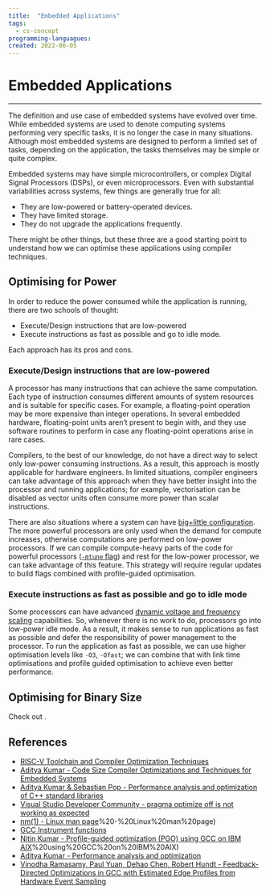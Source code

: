 ```yaml
---
title:  "Embedded Applications"
tags:
  - cs-concept
programming-languagues:
created: 2022-06-05
---
```

# Embedded Applications
---
The definition and use case of embedded systems have evolved over time. While embedded systems are used to denote computing systems performing very specific tasks, it is no longer the case in many situations. Although most embedded systems are designed to perform a limited set of tasks, depending on the application, the tasks themselves may be simple or quite complex. 

Embedded systems may have simple microcontrollers, or complex Digital Signal Processors (DSPs), or even microprocessors. Even with substantial variabilities across systems, few things are generally true for all:

-   They are low-powered or battery-operated devices.
-   They have limited storage.
-   They do not upgrade the applications frequently.

There might be other things, but these three are a good starting point to understand how we can optimise these applications using compiler techniques.

## Optimising for Power
In order to reduce the power consumed while the application is running, there are two schools of thought:

- Execute/Design instructions that are low-powered
- Execute instructions as fast as possible and go to idle mode.

Each approach has its pros and cons.

### Execute/Design instructions that are low-powered
A processor has many instructions that can achieve the same computation. Each type of instruction consumes different amounts of system resources and is suitable for specific cases. For example, a floating-point operation may be more expensive than integer operations. In several embedded hardware, floating-point units aren’t present to begin with, and they use software routines to perform in case any floating-point operations arise in rare cases.

Compilers, to the best of our knowledge, do not have a direct way to select only low-power consuming instructions. As a result, this approach is mostly applicable for hardware engineers. In limited situations, compiler engineers can take advantage of this approach when they have better insight into the processor and running applications; for example, vectorisation can be disabled as vector units often consume more power than scalar instructions.

There are also situations where a system can have [big+little configuration](https://www.arm.com/why-arm/technologies/big-little). The more powerful processors are only used when the demand for compute increases, otherwise computations are performed on low-power processors. If we can compile compute-heavy parts of the code for powerful processors ([`-mtune` flag](https://gcc.gnu.org/onlinedocs/gcc/ARM-Options.html)) and rest for the low-power processor, we can take advantage of this feature. This strategy will require regular updates to build flags combined with profile-guided optimisation.

### Execute instructions as fast as possible and go to idle mode
Some processors can have advanced [dynamic voltage and frequency scaling](https://en.wikipedia.org/wiki/Dynamic_frequency_scaling) capabilities. So, whenever there is no work to do, processors go into low-power idle mode. As a result, it makes sense to run applications as fast as possible and defer the responsibility of power management to the processor. To run the application as fast as possible, we can use higher optimisation levels like `-O3`, `-Ofast`; we can combine that with link time optimisations and profile guided optimisation to achieve even better performance.

## Optimising for Binary Size
Check out [](notes/general/compiler-optimisation.md#Optimising%20Programs%20for%20Code%20Size%7COptimising%20for%20Code%20Size).

## References
- [RISC-V Toolchain and Compiler Optimization Techniques](https://learning.edx.org/course/course-v1:LinuxFoundationX+LFD113x+3T2021/home)
- [Aditya Kumar - Code Size Compiler Optimizations and Techniques for Embedded Systems](https://www.youtube.com/watch?v=6IuDWfuMEno)
- [Aditya Kumar & Sebastian Pop - Performance analysis and optimization of C++ standard libraries](https://www.youtube.com/watch?v=OTCp_AkAyRQ)
- [Visual Studio Developer Community - pragma optimize off is not working as expected](https://developercommunity.visualstudio.com/t/192628900-pragma-optimize-off-is-not-working-as-ex/1091452)
- [nm(1) - Linux man page](1)%20-%20Linux%20man%20page)
- [GCC Instrument functions](https://hacktalks.blogspot.com/2013/08/gcc-instrument-functions.html)
- [Nitin Kumar - Profile-guided optimization (PGO) using GCC on IBM AIX](PGO)%20using%20GCC%20on%20IBM%20AIX)
- [Aditya Kumar - Performance analysis and optimization](https://developercommunity.visualstudio.com/t/192628900-pragma-optimize-off-is-not-working-as-ex/1091452)
- [Vinodha Ramasamy, Paul Yuan, Dehao Chen, Robert Hundt - Feedback-Directed Optimizations in GCC with Estimated Edge Profiles from Hardware Event Sampling](https://research.google/pubs/pub36576/)
